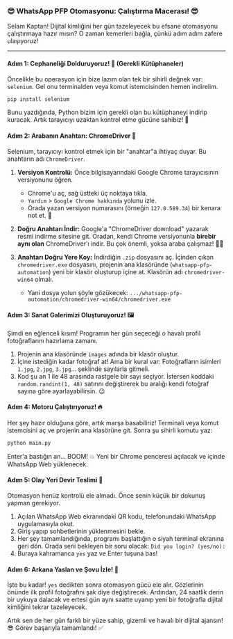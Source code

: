 ### 😎 WhatsApp PFP Otomasyonu: Çalıştırma Macerası\! 😎

Selam Kaptan\! Dijital kimliğini her gün tazeleyecek bu efsane otomasyonu çalıştırmaya hazır mısın? O zaman kemerleri bağla, çünkü adım adım zafere ulaşıyoruz\!

-----

#### Adım 1: Cephaneliği Dolduruyoruz\! 🔫 (Gerekli Kütüphaneler)

Öncelikle bu operasyon için bize lazım olan tek bir sihirli değnek var: `selenium`. Gel onu terminalden veya komut istemcisinden hemen indirelim.

```bash
pip install selenium
```

Bunu yazdığında, Python bizim için gerekli olan bu kütüphaneyi indirip kuracak. Artık tarayıcıyı uzaktan kontrol etme gücüne sahibiz\! 💪

#### Adım 2: Arabanın Anahtarı: ChromeDriver 🔑

Selenium, tarayıcıyı kontrol etmek için bir "anahtar"a ihtiyaç duyar. Bu anahtarın adı `ChromeDriver`.

1.  **Versiyon Kontrolü:** Önce bilgisayarındaki Google Chrome tarayıcısının versiyonunu öğren.

      * Chrome'u aç, sağ üstteki üç noktaya tıkla.
      * `Yardım` \> `Google Chrome hakkında` yolunu izle.
      * Orada yazan versiyon numarasını (örneğin `127.0.589.34`) bir kenara not et. 📝

2.  **Doğru Anahtarı İndir:** Google'a "ChromeDriver download" yazarak resmi indirme sitesine git. Oradan, kendi Chrome versiyonunla **birebir aynı olan** ChromeDriver'ı indir. Bu çok önemli, yoksa araba çalışmaz\! 🚗💨

3.  **Anahtarı Doğru Yere Koy:** İndirdiğin `.zip` dosyasını aç. İçinden çıkan `chromedriver.exe` dosyasını, projenin ana klasöründe (`whatsapp-pfp-automation`) yeni bir klasör oluşturup içine at. Klasörün adı `chromedriver-win64` olmalı.

      * Yani dosya yolun şöyle gözükecek: `.../whatsapp-pfp-automation/chromedriver-win64/chromedriver.exe`

#### Adım 3: Sanat Galerimizi Oluşturuyoruz\! 🖼️

Şimdi en eğlenceli kısım\! Programın her gün seçeceği o havalı profil fotoğraflarını hazırlama zamanı.

1.  Projenin ana klasöründe `images` adında bir klasör oluştur.
2.  İçine istediğin kadar fotoğraf at\! Ama bir kural var: Fotoğrafların isimleri `1.jpg`, `2.jpg`, `3.jpg`... şeklinde sayılarla gitmeli.
3.  Kod şu an 1 ile 48 arasında rastgele bir sayı seçiyor. İstersen koddaki `random.randint(1, 48)` satırını değiştirerek bu aralığı kendi fotoğraf sayına göre ayarlayabilirsin. 😉

#### Adım 4: Motoru Çalıştırıyoruz\! 🔥

Her şey hazır olduğuna göre, artık marşa basabiliriz\! Terminali veya komut istemcisini aç ve projenin ana klasörüne git. Sonra şu sihirli komutu yaz:

```bash
python main.py
```

Enter'a bastığın an... BOOM\! 💥 Yeni bir Chrome penceresi açılacak ve içinde WhatsApp Web yüklenecek.

#### Adım 5: Olay Yeri Devir Teslimi 🤝

Otomasyon henüz kontrolü ele almadı. Önce senin küçük bir dokunuş yapman gerekiyor.

1.  Açılan WhatsApp Web ekranındaki QR kodu, telefonundaki WhatsApp uygulamasıyla okut.
2.  Giriş yapıp sohbetlerinin yüklenmesini bekle.
3.  Her şey tamamlandığında, programı başlattığın o siyah terminal ekranına geri dön. Orada seni bekleyen bir soru olacak: `Did you login? (yes/no):`
4.  Buraya kahramanca `yes` yaz ve Enter tuşuna bas\!

#### Adım 6: Arkana Yaslan ve Şovu İzle\! 🍿

İşte bu kadar\! `yes` dedikten sonra otomasyon gücü ele alır. Gözlerinin önünde ilk profil fotoğrafını şak diye değiştirecek. Ardından, 24 saatlik derin bir uykuya dalacak ve ertesi gün aynı saatte uyanıp yeni bir fotoğrafla dijital kimliğini tekrar tazeleyecek.

Artık sen de her gün farklı bir yüze sahip, gizemli ve havalı bir dijital ajansın\! 😎 Görev başarıyla tamamlandı\! ✅
